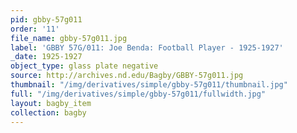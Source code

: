 ```yaml
---
pid: gbby-57g011
order: '11'
file_name: gbby-57g011.jpg
label: 'GBBY 57G/011: Joe Benda: Football Player - 1925-1927'
_date: 1925-1927
object_type: glass plate negative
source: http://archives.nd.edu/Bagby/GBBY-57g011.jpg
thumbnail: "/img/derivatives/simple/gbby-57g011/thumbnail.jpg"
full: "/img/derivatives/simple/gbby-57g011/fullwidth.jpg"
layout: bagby_item
collection: bagby
---
```

